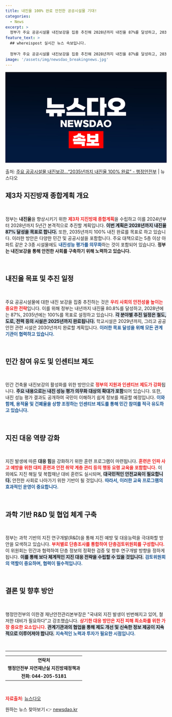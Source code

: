 ```yaml
---
title: 내진율 100% 완료 안전한 공공시설물 기대!
categories:
  - News
excerpt: >
  정부가 주요 공공시설물 내진보강을 집중 추진해 2028년까지 내진율 87%를 달성하고, 2035년까지는 10…
feature_text: >
  ## whereispost 실시간 뉴스 속보입니다.

  정부가 주요 공공시설물 내진보강을 집중 추진해 2028년까지 내진율 87%를 달성하고, 2035년까지는 10…
image: '/assets/img/newsdao_breakingnews.jpg'
---
```


![뉴스다오 속보](/assets/img/newsdao_breakingnews.jpg)

<p>출처: <a href="https://newsdao.kr/2924" rel="dofollow">주요 공공시설물 내진보강…“2035년까지 내진율 100% 완료” - 행정안전부</a> | 뉴스다오</p>

<h2 data-ke-size="size26">제3차 지진방재 종합계획 개요</h2>

<p data-ke-size="size16">&nbsp;</p>

정부는 <b>내진율</b>을 향상시키기 위한 <b><span style="color: #ee2323;">제3차 지진방재 종합계획</span></b>을 수립하고 이를 2024년부터 2028년까지 5년간 본격적으로 추진할 계획입니다. <b><span style="background-color: #21538527;">이번 계획은 2028년까지 내진율 87% 달성을 목표로 합니다.</span></b> 또한, 2035년까지 100% 내진 완료를 목표로 하고 있습니다. 이러한 방안은 다양한 민간 및 공공시설을 포함합니다. 주요 대책으로는 5층 이상 아파트 같은 2·3종 시설물에도 <b><span style="color: #1a5490;">내진성능 평가를 의무화</span></b>하는 것이 포함되어 있습니다. <b>정부는 내진보강을 통해 안전한 사회를 구축하기 위해 노력하고 있습니다.</b>  

<p data-ke-size="size16">&nbsp;</p>

<h2 data-ke-size="size26">내진율 목표 및 추진 일정</h2>

<p data-ke-size="size16">&nbsp;</p>

주요 공공시설물에 대한 내진 보강을 집중 추진하는 것은 <b><span style="color: #ee2323;">우리 사회의 안전성을 높이는 중요한 전략</span></b>입니다. 이를 위해 정부는 내년까지 내진율 80.8%를 달성하고, 2028년에는 87%, 2035년에는 100%를 목표로 설정하고 있습니다. <b><span style="background-color: #21538527;">각 분야별 추진 일정은 철도, 도로, 전력 등의 시설은 2025년까지 완료됩니다.</span></b> 학교시설은 2029년까지, 그리고 공공 안전 관련 시설은 2030년까지 완료할 계획입니다. <b><span style="color: #1a5490;">이러한 목표 달성을 위해 모든 관계기관이 협력하고 있습니다.</span></b>

<p data-ke-size="size16">&nbsp;</p>

<h2 data-ke-size="size26">민간 참여 유도 및 인센티브 제도</h2>

<p data-ke-size="size16">&nbsp;</p>

민간 건축물 내진보강의 활성화를 위한 방안으로 <b><span style="color: #ee2323;">정부의 지원과 인센티브 제도가 강화</span></b>됩니다. <b><span style="background-color: #21538527;">주요 내용으로는 내진 성능 평가 의무화 대상의 확대가 포함</span></b>되어 있습니다. 또한, 내진 성능 평가 결과도 공개하여 국민이 이해하기 쉽게 정보를 제공할 예정입니다. <b><span style="color: #1a5490;">이와 함께, 용적율 및 건폐율을 상향 조정하는 인센티브 제도를 통해 민간 참여를 적극 유도하고 있습니다.</span></b>

<p data-ke-size="size16">&nbsp;</p>

<h2 data-ke-size="size26">지진 대응 역량 강화</h2>

<p data-ke-size="size16">&nbsp;</p>

지진 발생에 따른 <b>대응 힘</b>을 강화하기 위한 훈련 프로그램이 마련됩니다. <b><span style="color: #ee2323;">훈련은 인파 사고 예방을 위한 대피 훈련과 안전 취약 계층 관리 등의 행동 요령 교육을 포함합니다.</span></b> 이 외에도 지진 해일 및 복합재난 대비 훈련도 실시되며, <b><span style="background-color: #21538527;">대국민적인 안전교육이 필요합니다.</span></b> 안전한 사회로 나아가기 위한 기반이 될 것입니다. <b><span style="color: #1a5490;">따라서, 이러한 교육 프로그램의 효과적인 운영이 중요합니다.</span></b>

<p data-ke-size="size16">&nbsp;</p>

<h2 data-ke-size="size26">과학 기반 R&D 및 협업 체계 구축</h2>

<p data-ke-size="size16">&nbsp;</p>

정부는 과학 기반의 지진 연구개발(R&D)을 통해 지진 예방 및 대응능력을 극대화할 방안을 모색하고 있습니다. <b><span style="color: #ee2323;">부처별로 단층조사를 통합하여 단층검토위원회를 구성합니다.</span></b> 이 위원회는 민간과 협력하여 단층 정보의 정확한 검증 및 향후 연구개발 방향을 정하게 됩니다. <b><span style="background-color: #21538527;">이를 통해 보다 체계적인 지진 대응 전략을 수립할 수 있을 것입니다.</span></b> <b><span style="color: #1a5490;">검토위원회의 역할이 중요하며, 협력이 필수적입니다.</span></b>

<p data-ke-size="size16">&nbsp;</p>

<h2 data-ke-size="size26">결론 및 향후 방안</h2>

<p data-ke-size="size16">&nbsp;</p>

행정안전부의 이한경 재난안전관리본부장은 "국내외 지진 발생이 빈번해지고 있어, 철저한 대비가 필요하다"고 강조했습니다. <b><span style="color: #ee2323;">상기한 대응 방안은 지진 피해 최소화를 위한 가장 중요한 요소입니다.</span></b> <b><span style="background-color: #21538527;">관계기관과의 협업을 통해 제도 개선 및 신속한 정보 제공이 지속적으로 이루어져야 합니다.</span></b> <b><span style="color: #1a5490;">지속적인 노력과 투자가 필요한 시점입니다.</span></b>

<p data-ke-size="size16">&nbsp;</p>

<hr>

<table>
    <tr>
        <td style="text-align: center; height: 17px;"><b>연락처</b></td>
    </tr>
    <tr>
        <td style="text-align: center; height: 17px;"><b>행정안전부 자연재난실 지진방재정책과</b></td>
    </tr>
    <tr>
        <td style="text-align: center; height: 17px;"><b>전화: 044-205-5181</b></td>
    </tr>
</table>  

<p data-ke-size="size16">&nbsp;</p>
<b><span style="color: #ee2323;">자료출처</span></b>: <a href="https://newsdao.kr/2924">뉴스다오</a> 

원하는 뉴스 찾아보기 👉 <a href="https://newsdao.kr" rel="dofollow">newsdao.kr</a>


